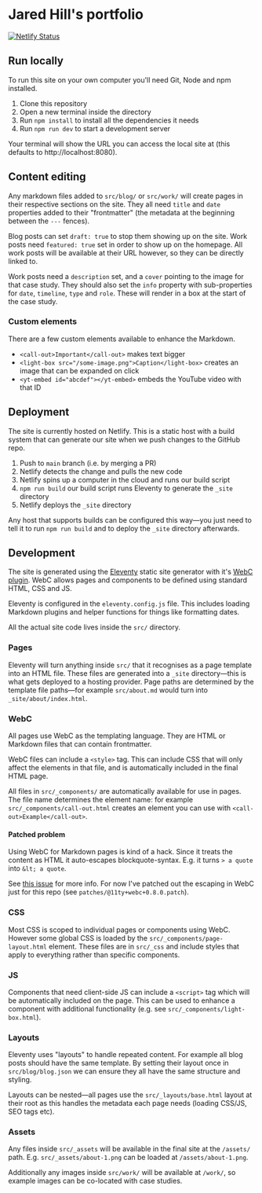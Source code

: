 # Jared Hill's portfolio

[![Netlify Status](https://api.netlify.com/api/v1/badges/c3be5891-02df-47ac-a540-6c50ee29c480/deploy-status)](https://app.netlify.com/sites/jaredhill-v2/deploys)

## Run locally

To run this site on your own computer you'll need Git, Node and npm installed.

1. Clone this repository
1. Open a new terminal inside the directory
1. Run `npm install` to install all the dependencies it needs
1. Run `npm run dev` to start a development server

Your terminal will show the URL you can access the local site at (this defaults to http://localhost:8080).

## Content editing

Any markdown files added to `src/blog/` or `src/work/` will create pages in their respective sections on the site. They all need `title` and `date` properties added to their "frontmatter" (the metadata at the beginning between the `---` fences).

Blog posts can set `draft: true` to stop them showing up on the site. Work posts need `featured: true` set in order to show up on the homepage. All work posts will be available at their URL however, so they can be directly linked to.

Work posts need a `description` set, and a `cover` pointing to the image for that case study. They should also set the `info` property with sub-properties for `date`, `timeline`, `type` and `role`. These will render in a box at the start of the case study.

### Custom elements

There are a few custom elements available to enhance the Markdown.

- `<call-out>Important</call-out>` makes text bigger
- `<light-box src="/some-image.png">Caption</light-box>` creates an image that can be expanded on click
- `<yt-embed id="abcdef"></yt-embed>` embeds the YouTube video with that ID

## Deployment

The site is currently hosted on Netlify. This is a static host with a build system that can generate our site when we push changes to the GitHub repo.

1. Push to `main` branch (i.e. by merging a PR)
1. Netlify detects the change and pulls the new code
1. Netlify spins up a computer in the cloud and runs our build script
1. `npm run build` our build script runs Eleventy to generate the `_site` directory
1. Netlify deploys the `_site` directory

Any host that supports builds can be configured this way—you just need to tell it to run `npm run build` and to deploy the `_site` directory afterwards.

## Development

The site is generated using the [Eleventy](https://www.11ty.dev/) static site generator with it's [WebC plugin](https://www.11ty.dev/docs/languages/webc/). WebC allows pages and components to be defined using standard HTML, CSS and JS.

Eleventy is configured in the `eleventy.config.js` file. This includes loading Markdown plugins and helper functions for things like formatting dates.

All the actual site code lives inside the `src/` directory.

### Pages

Eleventy will turn anything inside `src/` that it recognises as a page template into an HTML file. These files are generated into a `_site` directory—this is what gets deployed to a hosting provider. Page paths are determined by the template file paths—for example `src/about.md` would turn into `_site/about/index.html`.

### WebC

All pages use WebC as the templating language. They are HTML or Markdown files that can contain frontmatter.

WebC files can include a `<style>` tag. This can include CSS that will only affect the elements in that file, and is automatically included in the final HTML page.

All files in `src/_components/` are automatically available for use in pages. The file name determines the element name: for example `src/_components/call-out.html` creates an element you can use with `<call-out>Example</call-out>`.

#### Patched problem

Using WebC for Markdown pages is kind of a hack. Since it treats the content as HTML it auto-escapes blockquote-syntax. E.g. it turns `> a quote` into `&lt; a quote`.

See [this issue](https://github.com/11ty/eleventy-plugin-webc/issues/34) for more info. For now I've patched out the escaping in WebC just for this repo (see `patches/@11ty+webc+0.8.0.patch`).

### CSS

Most CSS is scoped to individual pages or components using WebC. However some global CSS is loaded by the `src/_components/page-layout.html` element. These files are in `src/_css` and include styles that apply to everything rather than specific components.

### JS

Components that need client-side JS can include a `<script>` tag which will be automatically included on the page. This can be used to enhance a component with additional functionality (e.g. see `src/_components/light-box.html`).

### Layouts

Eleventy uses "layouts" to handle repeated content. For example all blog posts should have the same template. By setting their layout once in `src/blog/blog.json` we can ensure they all have the same structure and styling.

Layouts can be nested—all pages use the `src/_layouts/base.html` layout at their root as this handles the metadata each page needs (loading CSS/JS, SEO tags etc).

### Assets

Any files inside `src/_assets` will be available in the final site at the `/assets/` path. E.g. `src/_assets/about-1.png` can be loaded at `/assets/about-1.png`.

Additionally any images inside `src/work/` will be available at `/work/`, so example images can be co-located with case studies.
